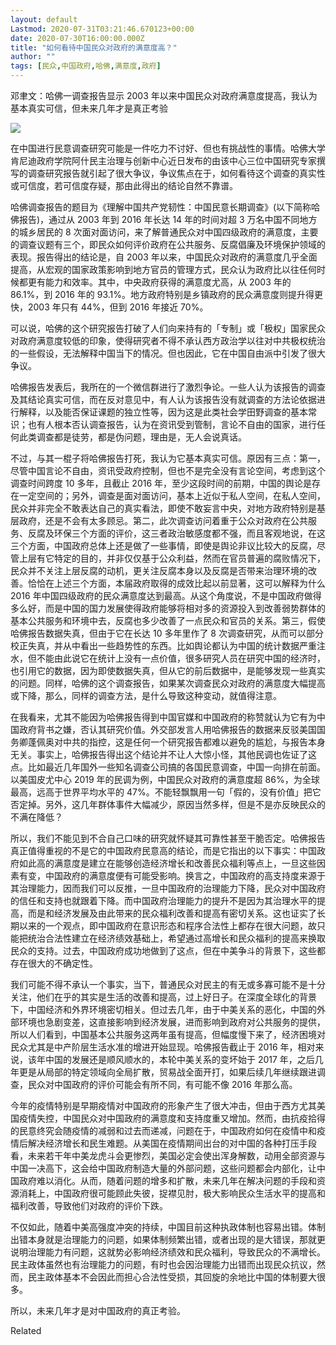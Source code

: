 ```yaml
---
layout: default
Lastmod: 2020-07-31T03:21:46.670123+00:00
date: 2020-07-30T16:00:00.000Z
title: "如何看待中国民众对政府的满意度高？"
author: ""
tags: [民众,中国政府,哈佛,满意度,政府]
---
```


邓聿文：哈佛一调查报告显示 2003 年以来中国民众对政府满意度提高，我认为基本真实可信，但未来几年才是真正考验

![](https://images.weserv.nl/?url=https%3A//cdn.jsdelivr.net/gh/0nd1jyU39XQ/_/img/1/000097491_piclink.jpg)

在中国进行民意调查研究可能是一件吃力不讨好、但也有挑战性的事情。哈佛大学肯尼迪政府学院阿什民主治理与创新中心近日发布的由该中心三位中国研究专家撰写的调查研究报告就引起了很大争议，争议焦点在于，如何看待这个调查的真实性或可信度，若可信度存疑，那由此得出的结论自然不靠谱。

哈佛调查报告的题目为《理解中国共产党韧性：中国民意长期调查》(以下简称哈佛报告)，通过从 2003 年到 2016 年长达 14 年的时间对超 3 万名中国不同地方的城乡居民的 8 次面对面访问，来了解普通民众对中国四级政府的满意度，主要的调查议题有三个，即民众如何评价政府在公共服务、反腐倡廉及环境保护领域的表现。报告得出的结论是，自 2003 年以来，中国民众对政府的满意度几乎全面提高，从宏观的国家政策影响到地方官员的管理方式，民众认为政府比以往任何时候都更有能力和效率。其中，中央政府获得的满意度尤高，从 2003 年的 86.1%，到 2016 年的 93.1%。地方政府特别是乡镇政府的民众满意度则提升得更快，2003 年只有 44%，但到 2016 年接近 70%。

可以说，哈佛的这个研究报告打破了人们向来持有的「专制」或「极权」国家民众对政府满意度较低的印象，使得研究者不得不承认西方政治学以往对中共极权统治的一些假设，无法解释中国当下的情况。但也因此，它在中国自由派中引发了很大争议。

哈佛报告发表后，我所在的一个微信群进行了激烈争论。一些人认为该报告的调查及其结论真实可信，而在反对意见中，有人认为该报告没有就调查的方法论依据进行解释，以及能否保证课题的独立性等，因为这是此类社会学田野调查的基本常识；也有人根本否认调查报告，认为在资讯受到管制，言论不自由的国家，进行任何此类调查都是徒劳，都是伪问题，理由是，无人会说真话。

不过，与其一棍子将哈佛报告打死，我认为它基本真实可信。原因有三点：第一，尽管中国言论不自由，资讯受政府控制，但也不是完全没有言论空间，考虑到这个调查时间跨度 10 多年，且截止 2016 年，至少这段时间的前期，中国的舆论是存在一定空间的；另外，调查是面对面访问，基本上近似于私人空间，在私人空间，民众并非完全不敢表达自己的真实看法，即使不敢妄言中央，对地方政府特别是基层政府，还是不会有太多顾忌。第二，此次调查访问着重于公众对政府在公共服务、反腐及环保三个方面的评价，这三者政治敏感度都不强，而且客观地说，在这三个方面，中国政府总体上还是做了一些事情，即使是舆论非议比较大的反腐，尽管上层有它特定的目的，并非仅仅基于公众利益，然而在官员普遍的腐败情况下，民众并不关注上层反腐的动机，更关注反腐本身以及反腐是否带来治理环境的改善。恰恰在上述三个方面，本届政府取得的成效比起以前显著，这可以解释为什么 2016 年中国四级政府的民众满意度达到最高。从这个角度说，不是中国政府做得多么好，而是中国的国力发展使得政府能够将相对多的资源投入到改善弱势群体的基本公共服务和环境中去，反腐也多少改善了一点民众和官员的关系。第三，假使哈佛报告数据失真，但由于它在长达 10 多年里作了 8 次调查研究，从而可以部分校正失真，并从中看出一些趋势性的东西。比如舆论都认为中国的统计数据严重注水，但不能由此说它在统计上没有一点价值，很多研究人员在研究中国的经济时，也引用它的数据，因为即使数据失真，但从它的前后数据中，是能够发现一些真实的问题。同样，哈佛的这个调查报告，如果某次调查民众对政府的满意度大幅提高或下降，那么，同样的调查方法，是什么导致这种变动，就值得注意。

在我看来，尤其不能因为哈佛报告得到中国官媒和中国政府的称赞就认为它有为中国政府背书之嫌，否认其研究价值。外交部发言人用哈佛报告的数据来反驳美国国务卿蓬佩奥对中共的指控，这是任何一个研究报告都难以避免的尴尬，与报告本身无关。事实上，哈佛报告得出这个结论并不让人大惊小怪，其他民调也佐证了这点。比如最近几年国外一些知名调查公司搞的各国民意调查，中国一向排在前面。以美国皮尤中心 2019 年的民调为例，中国民众对政府的满意度超 86%，为全球最高，远高于世界平均水平的 47%。不能轻飘飘用一句「假的，没有价值」把它否定掉。另外，这几年群体事件大幅减少，原因当然多样，但是不是亦反映民众的不满在降低？

所以，我们不能见到不合自己口味的研究就怀疑其可靠性甚至干脆否定。哈佛报告真正值得重视的不是它的中国政府民意高的结论，而是它指出的以下事实：中国政府如此高的满意度是建立在能够创造经济增长和改善民众福利等点上，一旦这些因素有变，中国政府的满意度便有可能受影响。换言之，中国政府的高支持度来源于其治理能力，因而我们可以反推，一旦中国政府的治理能力下降，民众对中国政府的信任和支持也就跟着下降。而中国政府治理能力的提升不是因为其治理水平的提高，而是和经济发展及由此带来的民众福利改善和提高有密切关系。这也证实了长期以来的一个观点，即中国政府在意识形态和程序合法性上都存在很大问题，故只能把统治合法性建立在经济绩效基础上，希望通过高增长和民众福利的提高来换取民众的支持。过去，中国政府成功地做到了这点，但在中美争斗的背景下，这些都存在很大的不确定性。

我们可能不得不承认一个事实，当下，普通民众对民主的有无或多寡可能不是十分关注，他们在乎的其实是生活的改善和提高，过上好日子。在深度全球化的背景下，中国经济和外界环境密切相关。但过去几年，由于中美关系的恶化，中国的外部环境也急剧变差，这直接影响到经济发展，进而影响到政府对公共服务的提供，所以人们看到，中国基本公共服务这两年虽有提高，但幅度慢下来了，经济困境对民众尤其是中产阶层生活水准的增进开始显现。哈佛报告截止于 2016 年，相对来说，该年中国的发展还是顺风顺水的，本轮中美关系的变坏始于 2017 年，之后几年更是从局部的特定领域向全局扩散，贸易战全面开打，如果后续几年继续跟进调查，民众对中国政府的评价可能会有所不同，有可能不像 2016 年那么高。

今年的疫情特别是早期疫情对中国政府的形象产生了很大冲击，但由于西方尤其美国疫情失控，中国民众对中国政府的满意度和支持度重又增加。然而，由抗疫拾得的民意终究会随疫情的减弱和过去而递减，问题在于，中国政府如何在疫情中和疫情后解决经济增长和民生难题。从美国在疫情期间出台的对中国的各种打压手段看，未来若干年中美龙虎斗会更惨烈，美国必定会使出浑身解数，动用全部资源与中国一决高下，这会给中国政府制造大量的外部问题，这些问题都会内部化，让中国政府难以消化。从而，随着问题的增多和扩散，未来几年在解决问题的手段和资源消耗上，中国政府很可能顾此失彼，捉襟见肘，极大影响民众生活水平的提高和福利改善，导致他们对政府的评价下跌。

不仅如此，随着中美高强度冲突的持续，中国目前这种执政体制也容易出错。体制出错本身就是治理能力的问题，如果体制频繁出错，或者出现的是大错误，那就更说明治理能力有问题，这就势必影响经济绩效和民众福利，导致民众的不满增长。民主政体虽然也有治理能力的问题，有时也会因治理能力出错而出现民众抗议，然而，民主政体基本不会因此而担心合法性受损，其回旋的余地比中国的体制要大很多。

所以，未来几年才是对中国政府的真正考验。

Related

